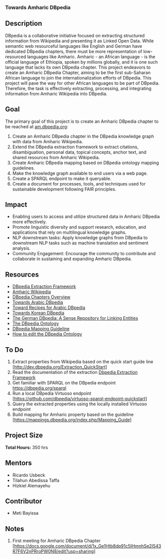 ###  Towards Amharic DBpedia

## Description

DBpedia is a collaborative initiative focused on extracting structured information from Wikipedia and presenting it as Linked Open Data. While semantic web resourceful languages like English and German have dedicated DBpedia chapters, there must be more representation of low-resourced languages like Amharic. Amharic - an African language - is the official language of Ethiopia, spoken by millions globally, and it is one such language that lacks its own DBpedia chapter. This project endeavors to create an Amharic DBpedia Chapter, aiming to be the first sub-Saharan African language to join the internationalization efforts of DBpedia. This project will pave the way for other African languages to be part of DBpedia. Therefore, the task is effectively extracting, processing, and integrating information from Amharic Wikipedia into DBpedia.

## Goal

The primary goal of this project is to create an Amharic DBpedia chapter to be reached at [am.dbpedia.org](http://am.dbpedia.org):

1. Create an Amharic DBpedia chapter in the DBpedia knowledge graph with data from Amharic Wikipedia.
2. Extend the DBpedia extraction framework to extract citations, disambiguation, personal data, topical concepts, anchor text, and shared resources from Amharic Wikipedia.
3. Create Amharic DBpedia mapping based on DBpedia ontology mapping guidelines.
4. Make the knowledge graph available to end users via a web page.
5. Create a SPARQL endpoint to make it queryable.
6. Create a document for processes, tools, and techniques used for sustainable development following FAIR principles.

## Impact

- Enabling users to access and utilize structured data in Amharic DBpedia more effectively.
- Promote linguistic diversity and support research, education, and applications that rely on multilingual knowledge graphs.
- NLP downstream tasks: Apply knowledge graphs from DBpedia to downstream NLP tasks such as machine translation and sentiment analysis.
- Community Engagement: Encourage the community to contribute and collaborate in sustaining and expanding Amharic DBpedia.

## Resources
- [DBpedia Extraction Framework](https://github.com/dbpedia/extraction-framework)
- [Amharic Wikipedia](https://am.wikipedia.org)
- [DBpedia Chapters Overview](https://www.dbpedia.org/members/chapter-overview/)
- [Towards Arabic DBpedia](https://www.researchgate.net/publication/260631680_A_Step_towards_the_Arabic_DBpedia)  
- [Toward Recipes for Arabic DBpedia](https://dl.acm.org/doi/pdf/10.1145/2539150.2539199)
- [Towards Korean DBpedia](https://www.researchgate.net/publication/221273110_Towards_a_Korean_DBpedia_and_an_Approach_for_Complementing_the_Korean_Wikipedia_based_on_DBpedia)
- [The German DBpedia: A Sense Repository for Linking Entities](https://link.springer.com/chapter/10.1007/978-3-642-28249-2_17)
- [The DBpedia Ontology](dbpedia.org/resources/ontology/)
- [DBpedia Mapping Guideline](https://mappings.dbpedia.org/index.php/Mapping_Guide)
- [How to edit the DBpedia Ontology](https://mappings.dbpedia.org/index.php/How_to_edit_the_DBpedia_Ontology)


## To Do
1. Extract properties from Wikipedia based on the quick start guide line [http://dev.dbpedia.org/Extraction_QuickStart]
2. Read the documentation of the extraction [Dbpedia Extraction Framework](https://github.com/dbpedia/extraction-framework)
3. Get familiar with SPARQL on the DBpedia endpoint https://dbpedia.org/sparql
4. Run a local DBpedia Virtuoso endpoint [https://github.com/dbpedia/virtuoso-sparql-endpoint-quickstart]
5. Query the extracted properties using the locally installed Virtuoso endpoint
6. Build  mapping for Amharic property based on the guideline [https://mappings.dbpedia.org/index.php/Mapping_Guide]

## Project Size

**Total Hours:** 350 hrs

## Mentors
- Ricardo Usbeck
- Tilahun Abedissa Taffa
- Hizkiel Alemayehu



## Contributor

- Meti Bayissa


## Notes
1. First meeting for Amharic DBpedia Chapter [https://docs.google.com/document/d/1x_Ge1Htb8dp91c5IHmnhSe2lS43R7F6V2nPRroPW0N8/edit?usp=sharing]
 
   
